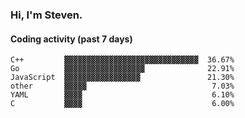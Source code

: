 ### Hi, I'm Steven.

#### Coding activity (past 7 days)
```
C++         ▓▓▓▓▓▓▓▓▓▓▓▓▓▓▓▓▓▓▓▓▓▓▓▓▓▓▓▓▓▓  36.67%
Go          ▓▓▓▓▓▓▓▓▓▓▓▓▓▓▓▓▓▓              22.91%
JavaScript  ▓▓▓▓▓▓▓▓▓▓▓▓▓▓▓▓▓               21.30%
other       ▓▓▓▓▓                            7.03%
YAML        ▓▓▓▓                             6.10%
C           ▓▓▓▓                             6.00%
```
